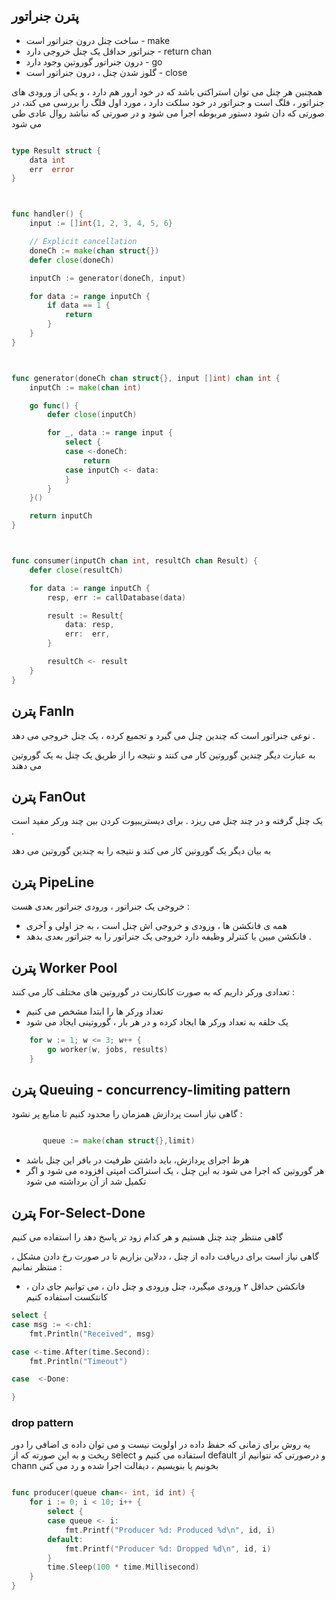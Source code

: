 

## پترن جنراتور

* ساخت چنل درون جنراتور است - make
* جنراتور حداقل یک چنل خروجی دارد - return chan
* درون جنراتور گوروتین وجود دارد - go
* گلوز شدن چنل ، درون جنراتور است - close


همچنین هر چنل می توان استراکتی باشد که در خود ارور هم دارد ، و یکی از ورودی های جنراتور ، فلگ است و جنراتور در خود سلکت دارد ، مورد اول فلگ را بررسی می کند، در صورتی که دان شود دستور مربوطه اجرا می شود و در صورتی که نباشد روال عادی طی می شود


```go

type Result struct {
	data int
	err  error
}



func handler() {
	input := []int{1, 2, 3, 4, 5, 6}

	// Explicit cancellation
	doneCh := make(chan struct{})
	defer close(doneCh)

	inputCh := generator(doneCh, input)

	for data := range inputCh {
		if data == 1 {
			return
		}
	}
}



func generator(doneCh chan struct{}, input []int) chan int {
	inputCh := make(chan int)

	go func() {
		defer close(inputCh)

		for _, data := range input {
			select {
			case <-doneCh:
				return
			case inputCh <- data:
			}
		}
	}()

	return inputCh
}



func consumer(inputCh chan int, resultCh chan Result) {
	defer close(resultCh)

	for data := range inputCh {
		resp, err := callDatabase(data)

		result := Result{
			data: resp,
			err:  err,
		}

		resultCh <- result
	}
}


```


## پترن FanIn

نوعی جنراتور است که چندین چنل می گیرد و تجمیع کرده ، یک چنل خروجی می دهد .

به عبارت دیگر چندین گوروتین کار می کنند و نتیجه را از طریق یک چنل به یک گوروتین می دهند

## پترن FanOut

یک چنل گرفته و در چند چنل می ریزد . برای دیستریبیوت کردن بین چند ورکر مفید است .

به بیان دیگر یک گوروتین کار می کند و نتیجه را به چندین گوروتین می دهد

## پترن PipeLine

 خروجی یک جنراتور ، ورودی جنراتور بعدی هست :
 + همه ی فانکشن ها ، ورودی و خروجی اش چنل است ، به جز اولی و آخری
 + فانکشن میین یا کنترلر وظیفه دارد خروجی یک جنراتور را به جنراتور بعدی بدهد .




## پترن Worker Pool

 تعدادی ورکر داریم که به صورت کانکارنت در گوروتین های مختلف کار می کنند :
 + تعداد ورکر ها را ابتدا مشخص می کنیم
 + یک حلقه به تعداد ورکر ها ایجاد کرده و در هر بار ، گوروتینی ایجاد می شود

```go
    for w := 1; w <= 3; w++ {
        go worker(w, jobs, results)
    }
```

## پترن Queuing - concurrency-limiting pattern

 گاهی نیاز است پردازش همزمان  را محدود کنیم تا منابع پر نشود  :
 ```go
 
 		queue := make(chan struct{},limit)
 ```
 + هرظ اجرای پردازش، باید داشتن ظرفیت در بافر این چنل باشد
 + هر گوروتین که اجرا می شود به این چنل ، یک استراکت امپتی افزوده می شود و اگر تکمیل شد از آن برداشته می شود


## پترن For-Select-Done

گاهی منتظر چند چنل هستیم و هر کدام زود تر پاسخ دهد را استفاده می کنیم

گاهی نیاز است برای دریافت داده از چنل ، ددلاین بزاریم تا در صورت رخ دادن مشکل ، منتظر نمانیم :
+ فانکشن حداقل ۲ ورودی میگیرد، چنل ورودی و چنل دان ، می توانیم جای دان ، کانتکست استفاده کنیم
‍
```go
select {
case msg := <-ch1:
	fmt.Println("Received", msg)

case <-time.After(time.Second):
    fmt.Println("Timeout")

case  <-Done:

}

```
### drop pattern
یه روش برای زمانی که حفظ داده در اولویت نیست و می توان داده ی اضافی را دور ریخت و به این صورته که از select استفاده می کنیم و default و درصورتی که نتوانیم از chann بخونیم یا بنویسیم ، دیفالت اجرا شده و رد می کنی 

```go

func producer(queue chan<- int, id int) {
    for i := 0; i < 10; i++ {
        select {
        case queue <- i:
            fmt.Printf("Producer %d: Produced %d\n", id, i)
        default:
            fmt.Printf("Producer %d: Dropped %d\n", id, i)
        }
        time.Sleep(100 * time.Millisecond)
    }
}
```

